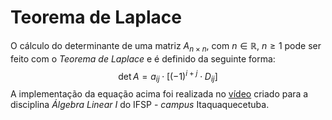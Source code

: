 # Teorema de Laplace

O cálculo do determinante de uma matriz $A_{n\times n}$, com $n\in\mathbb{R}$, $n\geq1$ pode ser feito com o *Teorema de Laplace* e é definido da seguinte forma:
$$\det A=a_{ij}\cdot[(-1)^{i+j}\cdot D_{ij}]$$
A implementação da equação acima foi realizada no [vídeo](https://youtu.be/0FREBGvFR_o) criado para a disciplina *Álgebra Linear I* do IFSP - *campus* Itaquaquecetuba.
